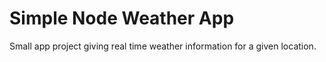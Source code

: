 # Simple Node Weather App

Small app project giving real time weather information for a given location.